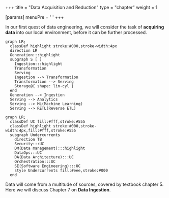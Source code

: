 +++
title = "Data Acquisition and Reduction"
type = "chapter"
weight = 1

[params]
  menuPre = '<i class="fa-solid fa-download"></i> '
+++

In our first quest of data engineering, we will consider the task of **acquiring data** into our local environment, before it can be further processed. 

```mermaid {align="center" zoom="true"}
graph LR;
  classDef highlight stroke:#000,stroke-width:4px
  direction LR
  Generation:::highlight
  subgraph S [ ]
    Ingestion:::highlight
    Transformation
    Serving
    Ingestion --> Transformation
    Transformation --> Serving
    Storage@{ shape: lin-cyl }
  end
  Generation --> Ingestion
  Serving --> Analytics
  Serving --> ML(Machine Learning)
  Serving --> RETL(Reverse ETL)
```


```mermaid {align="center" zoom="true"}
graph LR;
  classDef UC fill:#fff,stroke:#555
  classDef highlight stroke:#000,stroke-width:4px,fill:#fff,stroke:#555
  subgraph Undercurrents
    direction TB
    Security:::UC
    DM(Data management):::highlight
    DataOps:::UC
    DA(Data Architecture):::UC
    Orchestration:::UC
    SE(Software Engineering):::UC
    style Undercurrents fill:#eee,stroke:#000
  end
```

Data will come from a multitude of sources, covered by textbook chapter 5. Here we will discuss Chapter 7 on **Data Ingestion**.

